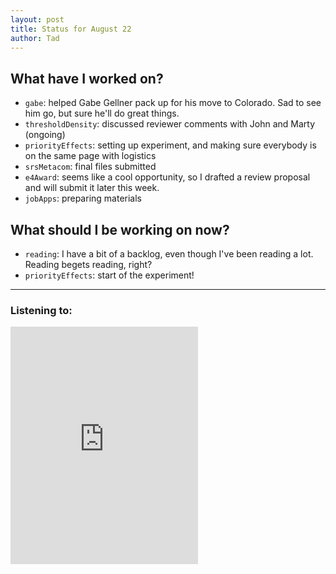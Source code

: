 ```yaml
---
layout: post
title: Status for August 22
author: Tad
---
```


## What have I worked on?

* `gabe`: helped Gabe Gellner pack up for his move to Colorado. Sad to see him go, but sure he'll do great things.
* `thresholdDensity`: discussed reviewer comments with John and Marty (ongoing)
* `priorityEffects`: setting up experiment, and making sure everybody is on the same page with logistics
* `srsMetacom`: final files submitted
* `e4Award`: seems like a cool opportunity, so I drafted a review proposal and will submit it later this week.
* `jobApps`: preparing materials


## What should I be working on now?

* `reading`: I have a bit of a backlog, even though I've been reading a lot. Reading begets reading, right?
* `priorityEffects`: start of the experiment!




---

### Listening to:
 <iframe src="https://embed.spotify.com/?uri=spotify%3Atrack%3A46teAZdUBf6ANrouBFRyHP" width="300" height="380" frameborder="0" allowtransparency="true"></iframe>
 <i class='fa fa-code' style='color:pink'></i>
